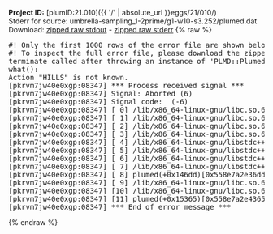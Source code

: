 **Project ID:** [plumID:21.010]({{ '/' | absolute_url }}eggs/21/010/)  
Stderr for source:  umbrella-sampling_1-2prime/g1-w10-s3.252/plumed.dat   
Download: [zipped raw stdout](plumed.dat.plumed.stdout.txt.zip) - [zipped raw stderr](plumed.dat.plumed.stderr.txt.zip) 
{% raw %}
<pre>
#! Only the first 1000 rows of the error file are shown below
#! To inspect the full error file, please download the zipped raw stderr file above
terminate called after throwing an instance of 'PLMD::Plumed::Exception'
what():
Action "HILLS" is not known.
[pkrvm7jw40e0xgp:08347] *** Process received signal ***
[pkrvm7jw40e0xgp:08347] Signal: Aborted (6)
[pkrvm7jw40e0xgp:08347] Signal code:  (-6)
[pkrvm7jw40e0xgp:08347] [ 0] /lib/x86_64-linux-gnu/libc.so.6(+0x45330)[0x7f022ca45330]
[pkrvm7jw40e0xgp:08347] [ 1] /lib/x86_64-linux-gnu/libc.so.6(pthread_kill+0x11c)[0x7f022ca9eb2c]
[pkrvm7jw40e0xgp:08347] [ 2] /lib/x86_64-linux-gnu/libc.so.6(gsignal+0x1e)[0x7f022ca4527e]
[pkrvm7jw40e0xgp:08347] [ 3] /lib/x86_64-linux-gnu/libc.so.6(abort+0xdf)[0x7f022ca288ff]
[pkrvm7jw40e0xgp:08347] [ 4] /lib/x86_64-linux-gnu/libstdc++.so.6(+0xa5ff5)[0x7f022cea5ff5]
[pkrvm7jw40e0xgp:08347] [ 5] /lib/x86_64-linux-gnu/libstdc++.so.6(+0xbb0da)[0x7f022cebb0da]
[pkrvm7jw40e0xgp:08347] [ 6] /lib/x86_64-linux-gnu/libstdc++.so.6(_ZSt10unexpectedv+0x0)[0x7f022cea5a55]
[pkrvm7jw40e0xgp:08347] [ 7] /lib/x86_64-linux-gnu/libstdc++.so.6(+0xa5a6f)[0x7f022cea5a6f]
[pkrvm7jw40e0xgp:08347] [ 8] plumed(+0x146dd)[0x558e7a2e36dd]
[pkrvm7jw40e0xgp:08347] [ 9] /lib/x86_64-linux-gnu/libc.so.6(+0x2a1ca)[0x7f022ca2a1ca]
[pkrvm7jw40e0xgp:08347] [10] /lib/x86_64-linux-gnu/libc.so.6(__libc_start_main+0x8b)[0x7f022ca2a28b]
[pkrvm7jw40e0xgp:08347] [11] plumed(+0x15365)[0x558e7a2e4365]
[pkrvm7jw40e0xgp:08347] *** End of error message ***
</pre>
{% endraw %}
